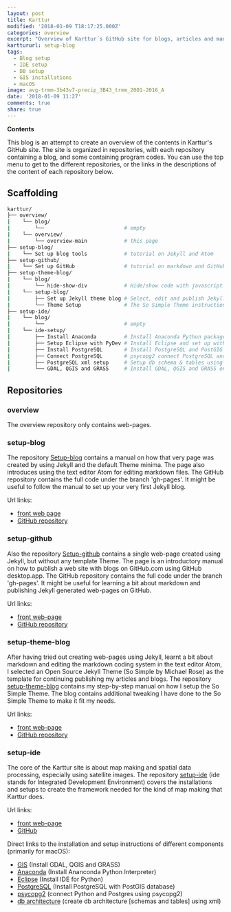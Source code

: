 ```yaml
---
layout: post
title: Karttur
modified: '2018-01-09 T18:17:25.000Z'
categories: overview
excerpt: "Overview of Karttur´s GitHub site for blogs, articles and manuals"
karttururl: setup-blog
tags:
  - Blog setup
  - IDE setup
  - DB setup
  - GIS installations
  - macOS
image: avg-trmm-3b43v7-precip_3B43_trmm_2001-2016_A
date: '2018-01-09 11:27'
comments: true
share: true
---
```

**Contents**


This blog is an attempt to create an overview of the contents in Karttur's GitHub site. The site is organized in repositories, with each repository containing a blog, and some containing program codes. You can use the top menu to get to the different repositories, or the links in the descriptions of the content of each repository below.

## Scaffolding

```bash
karttur/
├── overview/
|    └── blog/
|        └──                          # empty
|    └── overview/
|        └── overview-main            # this page
├── setup-blog/
|    └── Set up blog tools            # tutorial on Jekyll and Atom
├── setup-github/
|    └── Set up GitHub                # tutorial on markdown and GitHub
├── setup-theme-blog/
|    └── blog/
|        └── hide-show-div            # Hide/show code with javascript
|    └── setup-blog/
|        ├── Set up Jekyll theme blog # Select, edit and publish Jekyll Theme
|        └── Theme Setup              # The So Simple Theme instructions
├── setup-ide/
|    └── blog/
|        └──                          # empty
|    └── ide-setup/     
|        ├── Install Anaconda         # Install Anaconda Python package on macOS
|        ├── Setup Eclipse with PyDev # Install Eclipse and set up with Anaconda
|        ├── Install PostgreSQL       # Install PostgreSQL and PostGIG on macOS
|        ├── Connect PostgreSQL       # psycopg2 connect PostgreSQL and Python  
|        ├── PostgreSQL xml setup     # Setup db schema & tables using xml
|        └── GDAL, QGIS and GRASS     # Install GDAL, QGIS and GRASS on macOS
```
## Repositories

### overview

The overview repository only contains web-pages.

### setup-blog

The repository [Setup-blog](https://karttur.github.io/setup-blog/) contains a manual on how that very page was created by using Jekyll and the default Theme minima. The page also introduces using the text editor <span class='app'>Atom</span> for editing markdown files. The GitHub repository contains the full code under the branch 'gh-pages'. It might be useful to follow the manual to set up your very first Jekyll blog.

Url links:
* [front web page](https://karttur.github.io/setup-blog/)
* [GitHub repository](https://github.com/karttur/setup-blog/tree/gh-pages)

### setup-github

Also the repository [Setup-github](https://karttur.github.io/setup-github/) contains a single web-page created using Jekyll, but without any template Theme. The page is an introductory manual on how to publish a web site with blogs on GitHub.com using <span class='app'>GitHub desktop.app</span>. The GitHub repository contains the full code under the branch 'gh-pages'. It might be useful for learning a bit about markdown and publishing Jekyll generated web-pages on GitHub.

Url links:
* [front web-page](https://karttur.github.io/setup-github/)
* [GitHub repository](https://github.com/karttur/setup-github/tree/gh-pages)

### setup-theme-blog

After having tried out creating web-pages using Jekyll, learnt a bit about markdown and editing the markdown coding system in the text editor Atom, I selected an Open Source Jekyll Theme (So Simple by Michael Rose) as the template for continuing publishing my articles and blogs. The repository [setup-theme-blog](https://karttur.github.io/setup-theme-blog/) contains my step-by-step manual on how I setup the So Simple Theme. The blog contains additional tweaking I have done to the So Simple Theme to make it fit my needs.

Url links:
* [front web-page](https://karttur.github.io/setup-theme-blog/)
* [GitHub repository](https://github.com/karttur/setup-theme-blog/tree/gh-pages)

### setup-ide

The core of the Karttur site is about map making and spatial data processing, especially using satellite images. The repository [setup-ide](https://karttur.github.io/setup-ide/) (ide stands for Integrated Development Environment) covers the installations and setups to create the framework needed for the kind of map making that Karttur does.

Url links:
* [front web-page](https://karttur.github.io/setup-ide/)
* [GitHub](https://github.com/karttur/setup-ide/tree/gh-pages)

Direct links to the installation and setup instructions of different components (primarily for macOS):

* [GIS](https://karttur.github.io/setup-ide/setup-ide/install-gis/) (Install GDAL, QGIS and GRASS)
* [Anaconda](https://karttur.github.io/setup-ide/setup-ide/install-anaconda/) (Install Ananconda Python Interpreter)
* [Eclipse](https://karttur.github.io/setup-ide/setup-ide/install-eclipse/) (Install IDE for Python)
* [PostgreSQL](https://karttur.github.io/setup-ide/setup-ide/install-postgres/) (Install PostgreSQL with PostGIS database)
* [psycopg2](https://karttur.github.io/setup-ide/setup-ide/connect-with-psycopg2/) (connect Python and Postgres using psycopg2)
* [db architecture](https://karttur.github.io/setup-ide/setup-ide/setup-db-karttur/) (create db architecture [schemas and tables] using xml)
